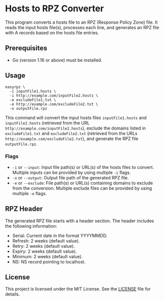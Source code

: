 # Hosts to RPZ Converter

This program converts a hosts file to an RPZ (Response Policy Zone) file. It reads the input hosts file(s), processes each line, and generates an RPZ file with A records based on the hosts file entries.

## Prerequisites

- Go (version 1.16 or above) must be installed.

## Usage

```
easyrpz \
  -i inputFile1.hosts \
  -i http://example.com/inputFile2.hosts \
  -e excludeFile1.txt \
  -e http://example.com/excludeFile2.txt \
  -o outputFile.rpz
```

This command will convert the input hosts files `inputFile1.hosts` and `inputFile2.hosts` (retrieved from the URL `http://example.com/inputFile2.hosts`), exclude the domains listed in `excludeFile1.txt` and `excludeFile2.txt` (retrieved from the URLs `http://example.com/excludeFile2.txt`), and generate the RPZ file `outputFile.rpz`.

### Flags

- `-i` or `--input`: Input file path(s) or URL(s) of the hosts files to convert. Multiple inputs can be provided by using multiple `-i` flags.
- `-o` or `--output`: Output file path of the generated RPZ file.
- `-e` or `--exclude`: File path(s) or URL(s) containing domains to exclude from the conversion. Multiple exclude files can be provided by using multiple `-e` flags.

## RPZ Header

The generated RPZ file starts with a header section. The header includes the following information:

- Serial: Current date in the format YYYYMMDD.
- Refresh: 2 weeks (default value).
- Retry: 2 weeks (default value).
- Expiry: 2 weeks (default value).
- Minimum: 2 weeks (default value).
- NS: NS record pointing to localhost.

## License

This project is licensed under the MIT License. See the [LICENSE](LICENSE) file for details.

